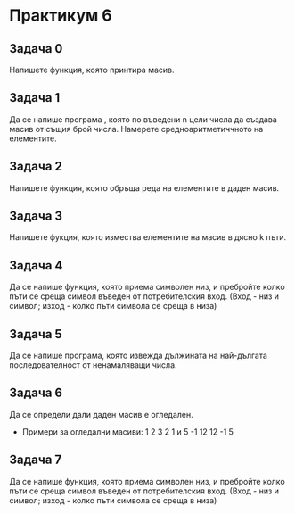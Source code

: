 # Практикум 6

## Задача 0

Напишете функция, която принтира масив.

## Задача 1

Да се напише програма , която по въведени n цели числа да създава масив от същия брой числа. Намерете средноаритметиччното на елементите.

## Задача 2

Напишете функция, която обръща реда на елементите в даден масив.

## Задача 3

Напишете фукция, която измества елементите на масив в дясно k пъти.

## Задача 4

Да се напише функция, която приема символен низ, и пребройте колко пъти се среща символ въведен от потребителския вход. (Вход - низ и символ; изход - колко пъти символа се среща в низа)

## Задача 5

Да се напише програма, която извежда дължината на най-дългата последователност от ненамаляващи числа.

## Задача 6

Да се определи дали даден масив е огледален.
- Примери за огледални масиви: 1 2 3 2 1 и 5 -1 12 12 -1 5

## Задача 7

Да се напише функция, която приема символен низ, и пребройте колко пъти се среща символ въведен от потребителския вход. (Вход - низ и символ; изход - колко пъти символа се среща в низа)
